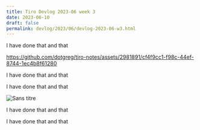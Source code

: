 ```yaml
---
title: Tiro Devlog 2023-06 week 3
date: 2023-06-10
draft: false
permalink: devlog/2023/06/devlog-2023-06-w3.html
---
```

I have done that and that



https://github.com/dotgreg/tiro-notes/assets/2981891/cf4f9cc1-f98c-44ef-8744-1ec4b8f61280



I have done that and that

I have done that and that

![Sans titre](https://github.com/dotgreg/tiro-notes/assets/2981891/d7e5cfcb-c8eb-44ec-80cd-4b93b20ad284)



I have done that and that

I have done that and that
